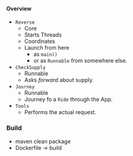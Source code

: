 #### Overview
* `Reverse`
    * Core
    * Starts Threads
    * Coordinates
    * Launch from here
        * as `main()`
        * or as `Runnable` from somewhere else.
* `CheckSupply`
    * Runnable
    * Asks *forward* about supply.
* `Journey`
    * Runnable
    * Journey fo a `Ride` through the App.
* `Tools`
    * Performs the actual request. 

### Build
* maven clean package
* Dockerfile -> build